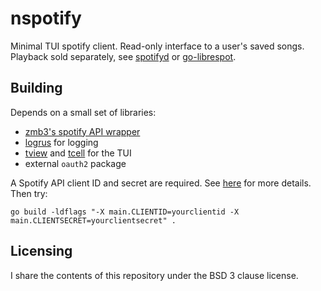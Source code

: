 # nspotify

Minimal TUI spotify client.
Read-only interface to a user's saved songs.
Playback sold separately,
see [spotifyd](https://github.com/Spotifyd/spotifyd) or
[go-librespot](https://github.com/devgianlu/go-librespot).


## Building

Depends on a small set of libraries:

 + [zmb3's spotify API wrapper](github.com/zmb3/spotify)
 + [logrus](github.com/sirupsen/logrus) for logging
 + [tview](github.com/rivo/tview) and [tcell](https://github.com/gdamore/tcell)
   for the TUI
 + external `oauth2` package

A Spotify API client ID and secret are required.
See [here](https://github.com/zmb3/spotify?tab=readme-ov-file#authentication)
for more details.
Then try:

```
go build -ldflags "-X main.CLIENTID=yourclientid -X main.CLIENTSECRET=yourclientsecret" .
```


## Licensing

I share the contents of this repository under the BSD 3 clause license.


